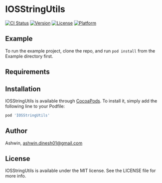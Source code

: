 # IOSStringUtils

[![CI Status](https://img.shields.io/travis/ashwindmk/IOSStringUtils.svg?style=flat)](https://travis-ci.org/ashwindmk/IOSStringUtils)
[![Version](https://img.shields.io/cocoapods/v/IOSStringUtils.svg?style=flat)](https://cocoapods.org/pods/IOSStringUtils)
[![License](https://img.shields.io/cocoapods/l/IOSStringUtils.svg?style=flat)](https://cocoapods.org/pods/IOSStringUtils)
[![Platform](https://img.shields.io/cocoapods/p/IOSStringUtils.svg?style=flat)](https://cocoapods.org/pods/IOSStringUtils)

## Example

To run the example project, clone the repo, and run `pod install` from the Example directory first.

## Requirements

## Installation

IOSStringUtils is available through [CocoaPods](https://cocoapods.org). To install
it, simply add the following line to your Podfile:

```ruby
pod 'IOSStringUtils'
```

## Author

Ashwin, ashwin.dinesh01@gmail.com

## License

IOSStringUtils is available under the MIT license. See the LICENSE file for more info.
